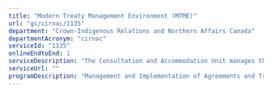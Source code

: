 ```yaml
---
title: "Modern Treaty Management Environment (MTME)"
url: "gc/cirnac/1135"
department: "Crown-Indigenous Relations and Northern Affairs Canada"
departmentAcronym: "cirnac"
serviceId: "1135"
onlineEndtoEnd: 1
serviceDescription: "The Consultation and Accommodation Unit manages the development and maintenance of the Modern Treaty Management Environment (MTME) on behalf of the Modern Treaties Implementation Office, with the Implementation Office managing the system content. Federal officials record implementation activities, report on the implementation of Canada’s obligations, and monitor, perform analysis, and use MTME as a risk management tool."
serviceUrl: ""
programDescription: "Management and Implementation of Agreements and Treaties"
---
```

